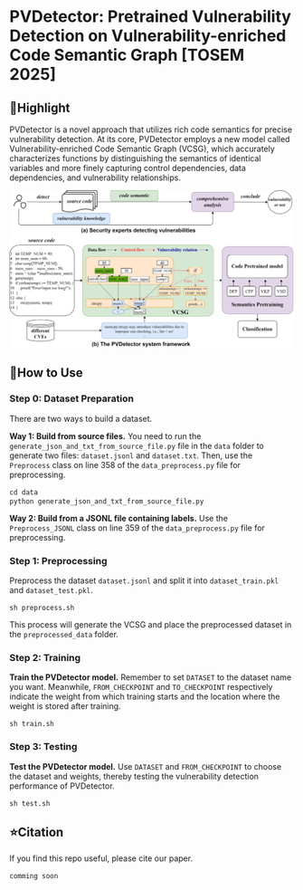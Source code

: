 # PVDetector: Pretrained Vulnerability Detection on Vulnerability-enriched Code Semantic Graph [TOSEM 2025]
## :rocket:Highlight
PVDetector is a novel approach that utilizes rich code semantics for precise vulnerability detection. At its core, PVDetector employs a new model called Vulnerability-enriched Code Semantic Graph (VCSG), which accurately characterizes functions by distinguishing the semantics of identical variables and more finely capturing control dependencies, data dependencies, and vulnerability relationships.

![image](https://github.com/yoimiya-nlp/PVDetector/blob/main/PVDetector.png)
## :wrench:How to Use
### Step 0: Dataset Preparation
There are two ways to build a dataset. 

**Way 1: Build from source files.** You need to run the ```generate_json_and_txt_from_source_file.py``` file in the ```data``` folder to generate two files: ```dataset.jsonl``` and ```dataset.txt```. Then, use the ```Preprocess``` class on line 358 of the ```data_preprocess.py``` file for preprocessing.
```
cd data
python generate_json_and_txt_from_source_file.py
```
**Way 2: Build from a JSONL file containing labels.** Use the ```Preprocess_JSONL``` class on line 359 of the ```data_preprocess.py``` file for preprocessing.
### Step 1: Preprocessing
Preprocess the dataset ```dataset.jsonl``` and split it into ```dataset_train.pkl``` and ```dataset_test.pkl```.
```
sh preprocess.sh
```
This process will generate the VCSG and place the preprocessed dataset in the ```preprocessed_data``` folder.
### Step 2: Training
**Train the PVDetector model.** Remember to set ```DATASET``` to the dataset name you want. Meanwhile, ```FROM_CHECKPOINT``` and ```TO_CHECKPOINT``` respectively indicate the weight from which training starts and the location where the weight is stored after training.
```
sh train.sh
```
### Step 3: Testing
**Test the PVDetector model.** Use ```DATASET``` and ```FROM_CHECKPOINT``` to choose the dataset and weights, thereby testing the vulnerability detection performance of PVDetector.
```
sh test.sh
```
## :star:Citation
If you find this repo useful, please cite our paper.
```
comming soon
```
